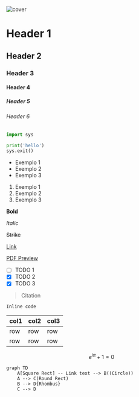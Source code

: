 ![cover](https://media.dev.to/cdn-cgi/image/width=1000,height=420,fit=cover,gravity=auto,format=auto/https%3A%2F%2Fdev-to-uploads.s3.amazonaws.com%2Fuploads%2Farticles%2F48fagykg1pynim5t3fv9.png)

# Header 1

## Header 2

### Header 3

#### Header 4

##### Header 5

###### Header 6

```python
import sys

print('hello')
sys.exit()
```

* Exemplo 1
* Exemplo 2
* Exemplo 3

1. Exemplo 1
2. Exemplo 2
3. Exemplo 3

**Bold**

*Italic*

~~Strike~~

[Link](#)

[PDF Preview](https://www.mackenzie.br/fileadmin/OLD/47/Graduacao/CCBS/Cursos/Ciencias_Biologicas/1o_2012/Biblioteca_TCC_Lic/2009/2o_Semestre/Karen_e_Priscila.pdf)

* [ ] TODO 1
* [X] TODO 2
* [X] TODO 3

> Citation

`Inline code`

| col1 | col2 | col3 |
| ---- | ---- | ---- |
| row  | row  | row  |
| row  | row  | row  |

$$
e^{i\pi} + 1 = 0
$$

```mermaid
graph TD
    A[Square Rect] -- Link text --> B((Circle))
    A --> C(Round Rect)
    B --> D{Rhombus}
    C --> D
```
